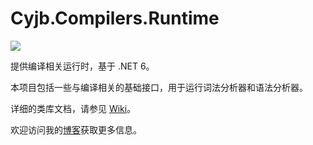 Cyjb.Compilers.Runtime
====

[![](https://img.shields.io/nuget/v/Cyjb.svg)](https://www.nuget.org/packages/Cyjb.Compilers.Runtime)

提供编译相关运行时，基于 .NET 6。

本项目包括一些与编译相关的基础接口，用于运行词法分析器和语法分析器。

详细的类库文档，请参见 [Wiki](https://github.com/CYJB/Cyjb.Compilers/wiki)。

欢迎访问我的[博客](http://www.cnblogs.com/cyjb/)获取更多信息。

